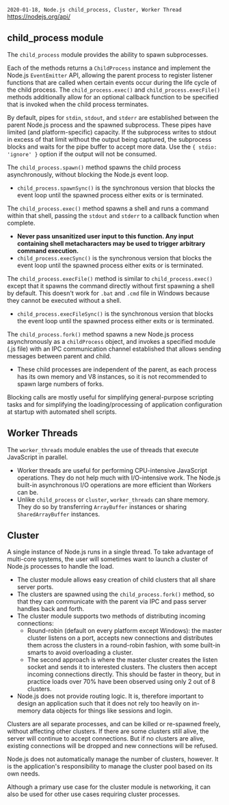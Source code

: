 `2020-01-18, Node.js child_process, Cluster, Worker Thread`
<br>https://nodejs.org/api/

## child_process module

The `child_process` module provides the ability to spawn subprocesses.

Each of the methods returns a `ChildProcess` instance and implement the Node.js `EventEmitter` API, allowing the parent process to register listener functions that are called when certain events occur during the life cycle of the child process. The `child_process.exec()` and `child_process.execFile()` methods additionally allow for an optional callback function to be specified that is invoked when the child process terminates.

By default, pipes for `stdin`, `stdout`, and `stderr` are established between the parent Node.js process and the spawned subprocess. These pipes have limited (and platform-specific) capacity. If the subprocess writes to stdout in excess of that limit without the output being captured, the subprocess blocks and waits for the pipe buffer to accept more data. Use the `{ stdio: 'ignore' }` option if the output will not be consumed.

The `child_process.spawn()` method spawns the child process asynchronously, without blocking the Node.js event loop.

- `child_process.spawnSync()` is the synchronous version that blocks the event loop until the spawned process either exits or is terminated.

The `child_process.exec()` method spawns a shell and runs a command within that shell, passing the `stdout` and `stderr` to a callback function when complete.

- **Never pass unsanitized user input to this function. Any input containing shell metacharacters may be used to trigger arbitrary command execution.**
- `child_process.execSync()` is the synchronous version that blocks the event loop until the spawned process either exits or is terminated.

The `child_process.execFile()` method is similar to `child_process.exec()` except that it spawns the command directly without first spawning a shell by default. This doesn't work for `.bat` and `.cmd` file in Windows because they cannot be executed without a shell.

- `child_process.execFileSync()` is the synchronous version that blocks the event loop until the spawned process either exits or is terminated.

The `child_process.fork()` method spawns a new Node.js process asynchronously as a `childProcess` object, and invokes a specified module (.js file) with an IPC communication channel established that allows sending messages between parent and child.

- These child processes are independent of the parent, as each process has its own memory and V8 instances, so it is not recommended to spawn large numbers of forks.

Blocking calls are mostly useful for simplifying general-purpose scripting tasks and for simplifying the loading/processing of application configuration at startup with automated shell scripts.

## Worker Threads

The `worker_threads` module enables the use of threads that execute JavaScript in parallel.

- Worker threads are useful for performing CPU-intensive JavaScript operations. They do not help much with I/O-intensive work. The Node.js built-in asynchronous I/O operations are more efficient than Workers can be.
- Unlike `child_process` or `cluster`, `worker_threads` can share memory. They do so by transferring `ArrayBuffer` instances or sharing `SharedArrayBuffer` instances.

## Cluster

A single instance of Node.js runs in a single thread. To take advantage of multi-core systems, the user will sometimes want to launch a cluster of Node.js processes to handle the load.

- The cluster module allows easy creation of child clusters that all share server ports.
- The clusters are spawned using the `child_process.fork()` method, so that they can communicate with the parent via IPC and pass server handles back and forth.
- The cluster module supports two methods of distributing incoming connections:
  - Round-robin (default on every platform except Windows): the master cluster listens on a port, accepts new connections and distributes them across the clusters in a round-robin fashion, with some built-in smarts to avoid overloading a cluster.
  - The second approach is where the master cluster creates the listen socket and sends it to interested clusters. The clusters then accept incoming connections directly. This should be faster in theory, but in practice loads over 70% have been observed using only 2 out of 8 clusters.
- Node.js does not provide routing logic. It is, therefore important to design an application such that it does not rely too heavily on in-memory data objects for things like sessions and login.

Clusters are all separate processes, and can be killed or re-spawned freely, without affecting other clusters. If there are some clusters still alive, the server will continue to accept connections. But if no clusters are alive, existing connections will be dropped and new connections will be refused.

Node.js does not automatically manage the number of clusters, however. It is the application's responsibility to manage the cluster pool based on its own needs.

Although a primary use case for the cluster module is networking, it can also be used for other use cases requiring cluster processes.
